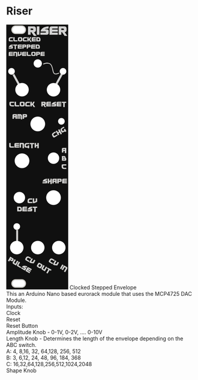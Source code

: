 # Riser
![Screenshot](RiserPanel.png)
Clocked Stepped Envelope<br>
This an Arduino Nano based eurorack module that uses the MCP4725 DAC Module.<br>
Inputs:<br>
Clock<br>
Reset<br>
Reset Button<br>
Amplitude Knob - 0-1V, 0-2V, .... 0-10V<br>
Length Knob - Determines the length of the envelope depending on the ABC switch.<br>
  A:  4, 8,16, 32, 64,128, 256, 512<br>
  B:  3, 6,12, 24, 48, 96, 184, 368<br>
  C: 16,32,64,128,256,512,1024,2048<br>
Shape Knob<br>
